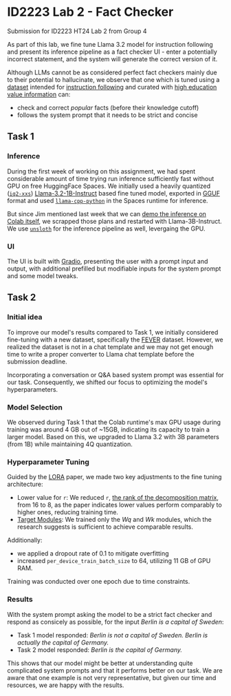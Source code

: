 # ID2223 Lab 2 - Fact Checker
Submission for ID2223 HT24 Lab 2 from Group 4

As part of this lab, we fine tune Llama 3.2 model for instruction following and present its inference pipeline as a fact checker UI - enter a potentially incorrect statement, and the system will generate the correct version of it. 

Although LLMs cannot be as considered perfect fact checkers mainly due to their potential to hallucinate, we observe that one which is tuned using a [dataset](https://huggingface.co/datasets/mlabonne/FineTome-100k) intended for [instruction following](https://huggingface.co/datasets/arcee-ai/The-Tome#:~:text=a%20focus%20on-,instruction%20following,-.%20It%20was%20used) and curated with [high education value information](https://huggingface.co/datasets/arcee-ai/The-Tome#:~:text=Educational%20Value%20Scoring) can:
* check and correct *popular* facts (before their knowledge cutoff)
* follows the system prompt that it needs to be strict and concise

## Task 1
### Inference
During the first week of working on this assignment, we had spent considerable amount of time trying run inference sufficiently fast without GPU on free HuggingFace Spaces. We initially used a heavily quantized ([`iq2-xxs`](https://github.com/ggerganov/llama.cpp/blob/master/examples/quantize/quantize.cpp#L23))  [Llama-3.2-1B-Instruct](https://huggingface.co/meta-llama/Llama-3.2-1B-Instruct) based fine tuned model, exported in [GGUF](https://huggingface.co/docs/hub/en/gguf) format and used [`llama-cpp-python`](https://llama-cpp-python.readthedocs.io/en/latest/) in the Spaces runtime for inference.

But since Jim mentioned last week that we can [demo the inference on Colab itself](https://canvas.kth.se/courses/50172/discussion_topics/432284), we scrapped those plans and restarted with Llama-3B-Instruct. We use [`unsloth`](https://docs.unsloth.ai/basics/inference) for the inference pipeline as well, levergaing the GPU.

### UI
The UI is built with [Gradio](https://www.gradio.app/docs/gradio/interface), presenting the user with a prompt input and output, with additional prefilled but modifiable inputs for the system prompt and some model tweaks.

## Task 2
### Initial idea

To improve our model's results compared to Task 1, we initially considered fine-tuning with a new dataset, specifically the [FEVER](https://huggingface.co/datasets/fever/fever) dataset. However, we realized the dataset is not in a chat template and we may not get enough time to write a proper converter to Llama chat template before the submission deadline.

Incorporating a conversation or Q&A based system prompt was essential for our task. Consequently, we shifted our focus to optimizing the model's hyperparameters.

### Model Selection

We observed during Task 1 that the Colab runtime's max GPU usage during training was around 4 GB out of ~15GB, indicating its capacity to train a larger model. Based on this, we upgraded to Llama 3.2 with 3B parameters (from 1B) while maintaining 4Q quantization.

### Hyperparameter Tuning

Guided by the [LORA](https://arxiv.org/abs/2106.09685) paper, we made two key adjustments to the fine tuning architecture:
- Lower value for `r`: We reduced `r`, [the rank of the decomposition matrix](https://docs.unsloth.ai/basics/lora-parameters-encyclopedia#r), from 16 to 8, as the paper indicates lower values perform comparably to higher ones, reducing training time.
- [Target Modules](https://docs.unsloth.ai/basics/lora-parameters-encyclopedia#target-modules): We trained only the *Wq* and *Wk* modules, which the research suggests is sufficient to achieve comparable results.

Additionally:
* we applied a dropout rate of 0.1 to mitigate overfitting
* increased `per_device_train_batch_size` to 64, utilizing 11 GB of GPU RAM.

Training was conducted over one epoch due to time constraints.

### Results
With the system prompt asking the model to be a strict fact checker and respond as consicely as possible, for the input *Berlin is a capital of Sweden*:

* Task 1 model responded: *Berlin is not a capital of Sweden. Berlin is actually the capital of Germany.*
* Task 2 model responded: *Berlin is the capital of Germany.*

This shows that our model might be better at understanding quite complicated system prompts and that it performs better on our task. We are aware that one example is not very representative, but given our time and resources, we are happy with the results.
